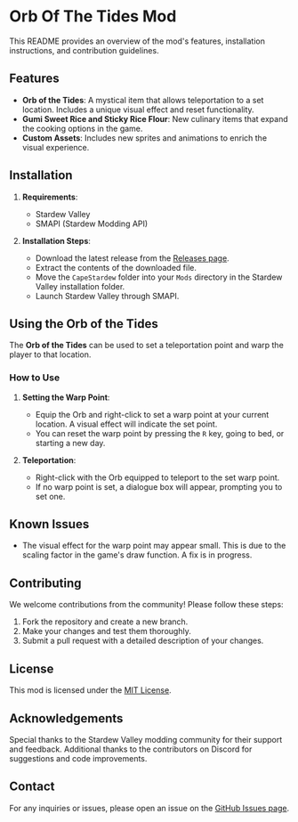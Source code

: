 # Orb Of The Tides Mod

This README provides an overview of the mod's features, installation instructions, and contribution guidelines.

## Features

- **Orb of the Tides**: A mystical item that allows teleportation to a set location. Includes a unique visual effect and reset functionality.
- **Gumi Sweet Rice and Sticky Rice Flour**: New culinary items that expand the cooking options in the game.
- **Custom Assets**: Includes new sprites and animations to enrich the visual experience.

## Installation

1. **Requirements**:
   - Stardew Valley
   - SMAPI (Stardew Modding API)

2. **Installation Steps**:
   - Download the latest release from the [Releases page](https://github.com/your-repo/releases).
   - Extract the contents of the downloaded file.
   - Move the `CapeStardew` folder into your `Mods` directory in the Stardew Valley installation folder.
   - Launch Stardew Valley through SMAPI.

## Using the Orb of the Tides

The **Orb of the Tides** can be used to set a teleportation point and warp the player to that location. 

### How to Use

1. **Setting the Warp Point**:
   - Equip the Orb and right-click to set a warp point at your current location. A visual effect will indicate the set point.
   - You can reset the warp point by pressing the `R` key, going to bed, or starting a new day.

2. **Teleportation**:
   - Right-click with the Orb equipped to teleport to the set warp point.
   - If no warp point is set, a dialogue box will appear, prompting you to set one.

## Known Issues

- The visual effect for the warp point may appear small. This is due to the scaling factor in the game's draw function. A fix is in progress.

## Contributing

We welcome contributions from the community! Please follow these steps:

1. Fork the repository and create a new branch.
2. Make your changes and test them thoroughly.
3. Submit a pull request with a detailed description of your changes.

## License

This mod is licensed under the [MIT License](https://github.com/your-repo/blob/main/LICENSE).

## Acknowledgements

Special thanks to the Stardew Valley modding community for their support and feedback. Additional thanks to the contributors on Discord for suggestions and code improvements.

## Contact

For any inquiries or issues, please open an issue on the [GitHub Issues page](https://github.com/your-repo/issues).
